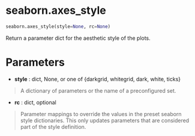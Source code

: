 # seaborn.axes_style

```python 
seaborn.axes_style(style=None, rc=None)
```

Return a parameter dict for the aesthetic style of the plots.



# Parameters

- **style** : dict, None, or one of {darkgrid, whitegrid, dark, white, ticks}

> A dictionary of parameters or the name of a preconfigured set.

- **rc** : dict, optional

> Parameter mappings to override the values in the preset seaborn style dictionaries. This only updates parameters that are considered part of the style definition.